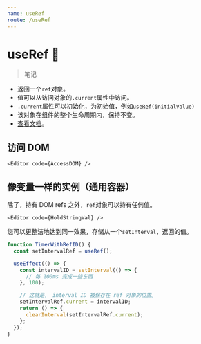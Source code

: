 ```yaml
---
name: useRef
route: /useRef
---
```


# useRef 🌂

> 笔记

- 返回一个`ref`对象。
- 值可以从访问对象的`.current`属性中访问。
- `.current`属性可以初始化，为初始值，例如`useRef(initialValue)`
- 该对象在组件的整个生命周期内，保持不变。
- [查看文档](https://zh-hans.reactjs.org/docs/hooks-reference.html#useref)。

## 访问 DOM

`<Editor code={AccessDOM} />`

## 像变量一样的实例（通用容器）

除了，持有 DOM refs 之外，`ref`对象可以持有任何值。

`<Editor code={HoldStringVal} />`

您可以更整洁地达到同一效果，存储从一个`setInterval`，返回的值。

```js
function TimerWithRefID() {
  const setIntervalRef = useRef();

  useEffect(() => {
    const intervalID = setInterval(() => {
      // 每 100ms 完成一些东西
    }, 100);

    // 这就是， interval ID 被保存在 ref 对象的位置。
    setIntervalRef.current = intervalID;
    return () => {
      clearInterval(setIntervalRef.current);
    };
  });
}
```
